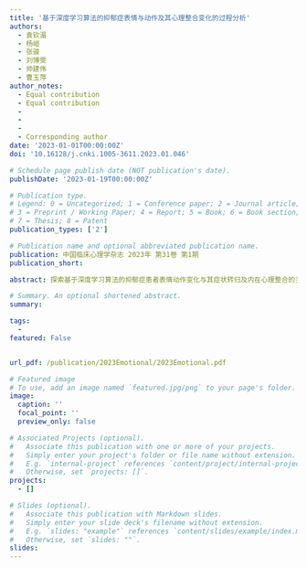 ```yaml
---
title: '基于深度学习算法的抑郁症表情与动作及其心理整合变化的过程分析'
authors:
  - 袁钦湄
  - 杨峘
  - 张骏
  - 刘博雯
  - 帅建伟
  - 曹玉萍
author_notes:
  - Equal contribution
  - Equal contribution
  - 
  - 
  - 
  - Corresponding author
date: '2023-01-01T00:00:00Z'
doi: '10.16128/j.cnki.1005-3611.2023.01.046'

# Schedule page publish date (NOT publication's date).
publishDate: '2023-01-19T00:00:00Z'

# Publication type.
# Legend: 0 = Uncategorized; 1 = Conference paper; 2 = Journal article;
# 3 = Preprint / Working Paper; 4 = Report; 5 = Book; 6 = Book section;
# 7 = Thesis; 8 = Patent
publication_types: ['2']

# Publication name and optional abbreviated publication name.
publication: 中国临床心理学杂志 2023年 第31卷 第1期
publication_short: 

abstract: 探索基于深度学习算法的抑郁症患者表情动作变化与其症状转归及内在心理整合的关系。<br/>**方法:** 采集1例抑郁症患者14次认知行为治疗的全程音视频资料，使用汉密尔顿抑郁量表（HAMD）与汉密尔顿焦虑量表 （HAMA）评估病情，采用深度学习算法分析患者的表情熵、表情成分和动作幅度，采用整合分析方法评估患者的问 题体验整合顺序（APES）。<br/> **结果:** 治疗前后患者HAMD与HAMA减分率分别为90.91%和91.43%。随治疗进行，患者 表情熵值呈现波动式上升，抑郁表情出现的概率总体呈降低趋势，整体动作幅度逐渐增高，语量逐渐增加。患者最 初APES评分0分，治疗结束时APES评分为7分。结论：基于深度学习算法的抑郁症外显的表情与动作变化，与其 内在的心理整合变化呈现一致性。将深度学习算法应用于抑郁症患者的表情识别和姿势评估是可行的。

# Summary. An optional shortened abstract.
summary: 

tags:
  - 
featured: False


url_pdf: /publication/2023Emotional/2023Emotional.pdf

# Featured image
# To use, add an image named `featured.jpg/png` to your page's folder.
image:
  caption: ''
  focal_point: ''
  preview_only: false

# Associated Projects (optional).
#   Associate this publication with one or more of your projects.
#   Simply enter your project's folder or file name without extension.
#   E.g. `internal-project` references `content/project/internal-project/index.md`.
#   Otherwise, set `projects: []`.
projects:
  - []

# Slides (optional).
#   Associate this publication with Markdown slides.
#   Simply enter your slide deck's filename without extension.
#   E.g. `slides: "example"` references `content/slides/example/index.md`.
#   Otherwise, set `slides: ""`.
slides:
---
```



